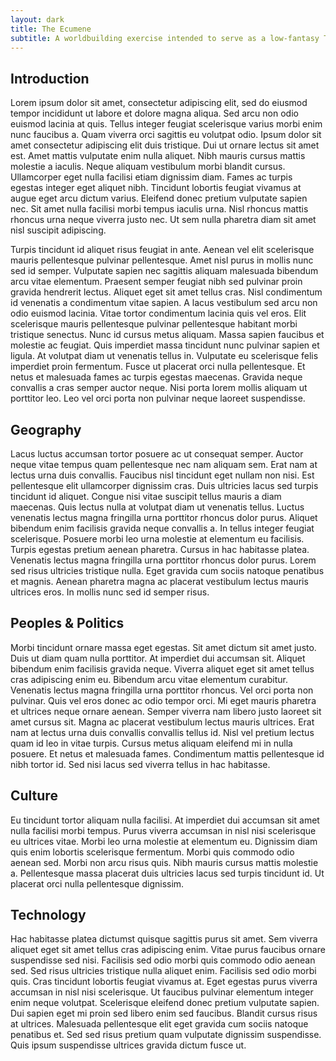 ```yaml
---
layout: dark
title: The Ecumene
subtitle: A worldbuilding exercise intended to serve as a low-fantasy TTRPG setting.
---
```


## Introduction

Lorem ipsum dolor sit amet, consectetur adipiscing elit, sed do eiusmod tempor incididunt ut labore et dolore magna aliqua. Sed arcu non odio euismod lacinia at quis. Tellus integer feugiat scelerisque varius morbi enim nunc faucibus a. Quam viverra orci sagittis eu volutpat odio. Ipsum dolor sit amet consectetur adipiscing elit duis tristique. Dui ut ornare lectus sit amet est. Amet mattis vulputate enim nulla aliquet. Nibh mauris cursus mattis molestie a iaculis. Neque aliquam vestibulum morbi blandit cursus. Ullamcorper eget nulla facilisi etiam dignissim diam. Fames ac turpis egestas integer eget aliquet nibh. Tincidunt lobortis feugiat vivamus at augue eget arcu dictum varius. Eleifend donec pretium vulputate sapien nec. Sit amet nulla facilisi morbi tempus iaculis urna. Nisl rhoncus mattis rhoncus urna neque viverra justo nec. Ut sem nulla pharetra diam sit amet nisl suscipit adipiscing.

Turpis tincidunt id aliquet risus feugiat in ante. Aenean vel elit scelerisque mauris pellentesque pulvinar pellentesque. Amet nisl purus in mollis nunc sed id semper. Vulputate sapien nec sagittis aliquam malesuada bibendum arcu vitae elementum. Praesent semper feugiat nibh sed pulvinar proin gravida hendrerit lectus. Aliquet eget sit amet tellus cras. Nisl condimentum id venenatis a condimentum vitae sapien. A lacus vestibulum sed arcu non odio euismod lacinia. Vitae tortor condimentum lacinia quis vel eros. Elit scelerisque mauris pellentesque pulvinar pellentesque habitant morbi tristique senectus. Nunc id cursus metus aliquam. Massa sapien faucibus et molestie ac feugiat. Quis imperdiet massa tincidunt nunc pulvinar sapien et ligula. At volutpat diam ut venenatis tellus in. Vulputate eu scelerisque felis imperdiet proin fermentum. Fusce ut placerat orci nulla pellentesque. Et netus et malesuada fames ac turpis egestas maecenas. Gravida neque convallis a cras semper auctor neque. Nisi porta lorem mollis aliquam ut porttitor leo. Leo vel orci porta non pulvinar neque laoreet suspendisse.

## Geography

Lacus luctus accumsan tortor posuere ac ut consequat semper. Auctor neque vitae tempus quam pellentesque nec nam aliquam sem. Erat nam at lectus urna duis convallis. Faucibus nisl tincidunt eget nullam non nisi. Est pellentesque elit ullamcorper dignissim cras. Duis ultricies lacus sed turpis tincidunt id aliquet. Congue nisi vitae suscipit tellus mauris a diam maecenas. Quis lectus nulla at volutpat diam ut venenatis tellus. Luctus venenatis lectus magna fringilla urna porttitor rhoncus dolor purus. Aliquet bibendum enim facilisis gravida neque convallis a. In tellus integer feugiat scelerisque. Posuere morbi leo urna molestie at elementum eu facilisis. Turpis egestas pretium aenean pharetra. Cursus in hac habitasse platea. Venenatis lectus magna fringilla urna porttitor rhoncus dolor purus. Lorem sed risus ultricies tristique nulla. Eget gravida cum sociis natoque penatibus et magnis. Aenean pharetra magna ac placerat vestibulum lectus mauris ultrices eros. In mollis nunc sed id semper risus.

## Peoples & Politics

Morbi tincidunt ornare massa eget egestas. Sit amet dictum sit amet justo. Duis ut diam quam nulla porttitor. At imperdiet dui accumsan sit. Aliquet bibendum enim facilisis gravida neque. Viverra aliquet eget sit amet tellus cras adipiscing enim eu. Bibendum arcu vitae elementum curabitur. Venenatis lectus magna fringilla urna porttitor rhoncus. Vel orci porta non pulvinar. Quis vel eros donec ac odio tempor orci. Mi eget mauris pharetra et ultrices neque ornare aenean. Semper viverra nam libero justo laoreet sit amet cursus sit. Magna ac placerat vestibulum lectus mauris ultrices. Erat nam at lectus urna duis convallis convallis tellus id. Nisl vel pretium lectus quam id leo in vitae turpis. Cursus metus aliquam eleifend mi in nulla posuere. Et netus et malesuada fames. Condimentum mattis pellentesque id nibh tortor id. Sed nisi lacus sed viverra tellus in hac habitasse.

## Culture

Eu tincidunt tortor aliquam nulla facilisi. At imperdiet dui accumsan sit amet nulla facilisi morbi tempus. Purus viverra accumsan in nisl nisi scelerisque eu ultrices vitae. Morbi leo urna molestie at elementum eu. Dignissim diam quis enim lobortis scelerisque fermentum. Morbi quis commodo odio aenean sed. Morbi non arcu risus quis. Nibh mauris cursus mattis molestie a. Pellentesque massa placerat duis ultricies lacus sed turpis tincidunt id. Ut placerat orci nulla pellentesque dignissim.

## Technology

Hac habitasse platea dictumst quisque sagittis purus sit amet. Sem viverra aliquet eget sit amet tellus cras adipiscing enim. Vitae purus faucibus ornare suspendisse sed nisi. Facilisis sed odio morbi quis commodo odio aenean sed. Sed risus ultricies tristique nulla aliquet enim. Facilisis sed odio morbi quis. Cras tincidunt lobortis feugiat vivamus at. Eget egestas purus viverra accumsan in nisl nisi scelerisque. Ut faucibus pulvinar elementum integer enim neque volutpat. Scelerisque eleifend donec pretium vulputate sapien. Dui sapien eget mi proin sed libero enim sed faucibus. Blandit cursus risus at ultrices. Malesuada pellentesque elit eget gravida cum sociis natoque penatibus et. Sed sed risus pretium quam vulputate dignissim suspendisse. Quis ipsum suspendisse ultrices gravida dictum fusce ut.
